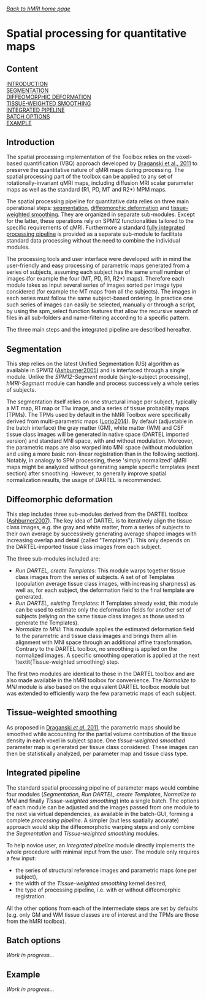 ###### [Back to hMRI home page](Home)

# Spatial processing for quantitative maps

## Content
    
[INTRODUCTION](#introduction)    
[SEGMENTATION](#segmentation)    
[DIFFEOMORPHIC DEFORMATION](#diffeomorphic-deformation)    
[TISSUE-WEIGHTED SMOOTHING](#tissue-weighted-smoothing)    
[INTEGRATED PIPELINE](#integrated-pipeline)     
[BATCH OPTIONS](#batch-options)      
[EXAMPLE](#example)  

## Introduction

The spatial processing implementation of the Toolbox relies on the voxel-based quantification (VBQ) approach developed by [Draganski et al., 2011](references.md#draganski-et-al-2011) to preserve the quantitative nature of qMRI maps during processing. The spatial processing part of the toolbox can be applied to any set of rotationally-invariant qMRI maps, including diffusion MRI scalar parameter maps as well as the standard (R1, PD, MT and R2\*) MPM maps.

The spatial processing pipeline for quantitative data relies on three main operational steps: 
[segmentation](#segmentation), [diffeomorphic deformation](#diffeomorphic-deformation) and [tissue-weighted smoothing](#tissue-weighted-smoothing). 
They are organized in separate sub-modules. Except for the latter, these 
operations rely on SPM12 functionalities tailored to the specific requirements of qMRI. 
Furthermore a standard [fully integrated processing pipeline](#integrated-pipeline) is provided as a separate sub-module
to facilitate standard data processing without the need to combine the individual modules.

The processing tools and user interface were developed with in mind the user-friendly and easy processing of 
parametric maps generated from a series of subjects, assuming each subject has the same small number of images (for example the four (MT, PD, R1, R2\*) maps). 
Therefore each module takes as input several series of images sorted per image type considered (for example the MT maps from all the subjects). The images in each series must follow the same subject-based ordering. In practice one such series of images can easily be selected, manually or through a script, by using the spm_select function features that allow the recursive search of files in all sub-folders and name-filtering according to a specific pattern.

The three main steps and the integrated pipeline are described hereafter.

## Segmentation

This step relies on the latest Unified Segmentation (US) algorithm as available 
in SPM12 ([Ashburner2005](References)) and is interfaced through a single module. 
Unlike the *SPM12-Segment* module (single-subject processing), *hMRI-Segment* module can handle and process successively a whole series of subjects. 

The segmentation itself relies on one structural image per subject, typically a MT map, R1 map or T1w image, and a series of tissue probability maps (TPMs). 
The TPMs used by default in the hMRI Toolbox were specifically derived 
from multi-parametric maps ([Lorio2014](References)). 
By default (adjustable in the batch interface) the gray matter (GM), 
white matter (WM) and CSF tissue class images will be generated in native space (DARTEL imported version) and standard MNI space, with and without modulation. 
Moreover, the parametric maps are also warped into MNI space (without modulation and using a more basic non-linear registration than in the following section). Notably, in analogy to SPM processing, these 'simply normalized' qMRI maps might be analyzed without generating sample specific templates (next section) after smoothing. However, to generally improve spatial normalization results, the usage of DARTEL is recommended. 

## Diffeomorphic deformation

This step includes three sub-modules derived from the DARTEL toolbox ([Ashburner2007](references.md#ashburner-et-al-2007)). 
The key idea of DARTEL is to iteratively align the tissue class images, e.g. the gray and 
white matter, from a series of subjects to their own average by successively generating average shaped images with increasing  overlap and detail (called "Templates"). 
This only depends on the DARTEL-imported tissue class images from each subject.

The three sub-modules included are:      
- *Run DARTEL, create Templates*: This module warps together tissue class images from the series of subjects. A set of of Templates (population average tissue class images, with increasing sharpness) as well as, for each subject, the deformation field to the final template are generated.    
- *Run DARTEL, existing Templates*: If Templates already exist, this module can be used to estimate only the deformation fields for another set of subjects (relying on the same tissue class images as those used to generate the Templates).
- *Normalize to MNI*: This module applies the estimated deformation field to the parametric and tissue class images and brings them all in alignment with MNI space through an additional affine transformation. Contrary to the DARTEL toolbox, no smoothing is applied on the normalized images. A specific smoothing operation is applied at the next \textit{Tissue-weighted smoothing} step. 

The first two modules are identical to those in the DARTEL toolbox and are also made available in the hMRI toolbox for convenience. The *Normalize to MNI* module is also based on the equivalent DARTEL toolbox module but was extended to efficiently warp the few parametric maps of each subject.

## Tissue-weighted smoothing

As proposed in [Draganski *et al.* 2011](References), the parametric maps should be smoothed while accounting for the partial volume contribution of the tissue density in each voxel in subject space. One *tissue-weighted smoothed* parameter map is generated per tissue class considered. These images can then be statistically analyzed, per parameter map and tissue class type.

## Integrated pipeline

The standard spatial processing pipeline of parameter maps would combine four modules (*Segmentation*, *Run DARTEL, create Templates*, *Normalize to MNI* and finally *Tissue-weighted smoothing*) into a single batch. The options of each module can be adjusted and the images passed from one module to the next via virtual dependencies, as available in the batch-GUI, forming a complete *processing pipeline*. A simpler (but less spatially accurate) approach would skip the diffeomorphotic warping steps and only combine the *Segmentation* and *Tissue-weighted smoothing* modules.

To help novice user, an *Integrated pipeline* module directly implements the whole procedure with minimal input from the user. The module only requires a few input:     
- the series of structural reference images and parametric maps (one per subject),
- the width of the *Tissue-weighted smoothing* kernel desired,
- the type of processing pipeline, i.e. with or without diffeomorphic registration.

All the other options from each of the intermediate steps are set by defaults (e.g. only GM and WM tissue 
classes are of interest and the TPMs are those from the hMRI toolbox).

## Batch options

*Work in progress...*

## Example

*Work in progress...*